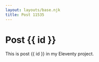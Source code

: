 ```yaml
---
layout: layouts/base.njk
title: Post 11535
---
```


# Post {{ id }}

This is post {{ id }} in my Eleventy project.
